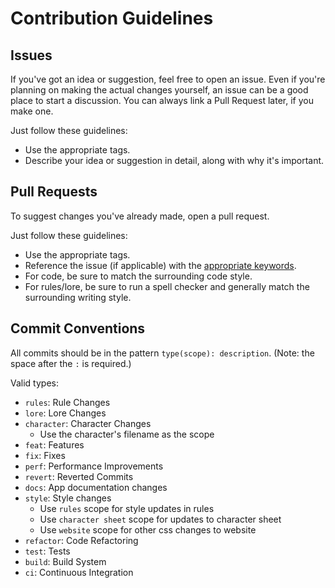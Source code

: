 # Contribution Guidelines
## Issues
If you've got an idea or suggestion, feel free to open an issue.
Even if you're planning on making the actual changes yourself, an issue can be a good place to start a discussion. You can always link a Pull Request later, if you make one.

Just follow these guidelines:
- Use the appropriate tags.
- Describe your idea or suggestion in detail, along with why it's important.

## Pull Requests
To suggest changes you've already made, open a pull request.

Just follow these guidelines:
- Use the appropriate tags.
- Reference the issue (if applicable) with the [appropriate keywords](https://help.github.com/articles/closing-issues-using-keywords/).
- For code, be sure to match the surrounding code style.
- For rules/lore, be sure to run a spell checker and generally match the surrounding writing style.

## Commit Conventions
All commits should be in the pattern `type(scope): description`. (Note: the space after the `:` is required.)

Valid types:
 - `rules`: Rule Changes
 - `lore`: Lore Changes
 - `character`: Character Changes
     - Use the character's filename as the scope
 - `feat`: Features
 - `fix`: Fixes
 - `perf`: Performance Improvements
 - `revert`: Reverted Commits
 - `docs`: App documentation changes
 - `style`: Style changes
     - Use `rules` scope for style updates in rules
     - Use `character sheet` scope for updates to character sheet
     - Use `website` scope for other css changes to website
 - `refactor`: Code Refactoring
 - `test`: Tests
 - `build`: Build System
 - `ci`: Continuous Integration
